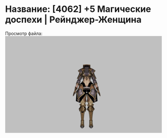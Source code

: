 # Название: [4062] +5 Магические доспехи | Рейнджер-Женщина

Просмотр файла:
![p030002.png](p030002.png)